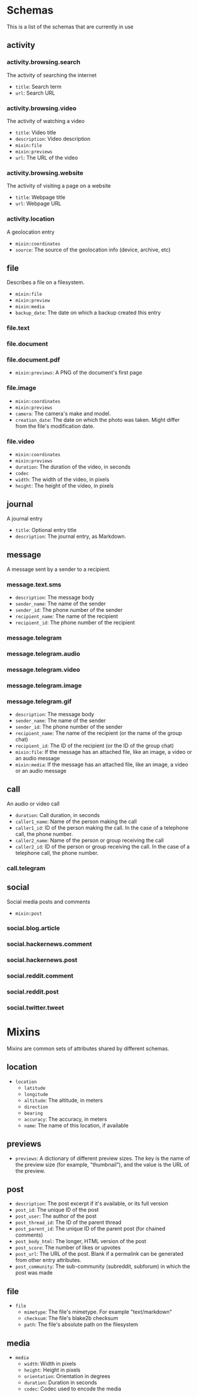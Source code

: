 # Schemas

This is a list of the schemas that are currently in use

## activity

### activity.browsing.search

The activity of searching the internet

- `title`: Search term
- `url`: Search URL

### activity.browsing.video

The activity of watching a video

- `title`: Video title
- `description`: Video description
- `mixin:file`
- `mixin:previews`
- `url`: The URL of the video

### activity.browsing.website

The activity of visiting a page on a website

- `title`: Webpage title
- `url`: Webpage URL

### activity.location

A geolocation entry

- `mixin:coordinates`
- `source`: The source of the geolocation info (device, archive, etc)


## file

Describes a file on a filesystem.

- `mixin:file`
- `mixin:preview`
- `mixin:media`
- `backup_date`: The date on which a backup created this entry

### file.text

### file.document

### file.document.pdf

- `mixin:previews`: A PNG of the document's first page

### file.image

- `mixin:coordinates`
- `mixin:previews`
- `camera`: The camera's make and model.
- `creation_date`: The date on which the photo was taken. Might differ from the file's modification date.

### file.video

- `mixin:coordinates`
- `mixin:previews`
- `duration`: The duration of the video, in seconds
- `codec`
- `width`: The width of the video, in pixels
- `height`: The height of the video, in pixels


## journal

A journal entry

- `title`: Optional entry title
- `description`: The journal entry, as Markdown.


## message

A message sent by a sender to a recipient.

### message.text.sms

- `description`: The message body
- `sender_name`: The name of the sender
- `sender_id`: The phone number of the sender
- `recipient_name`: The name of the recipient
- `recipient_id`: The phone number of the recipient

### message.telegram

### message.telegram.audio

### message.telegram.video

### message.telegram.image

### message.telegram.gif

- `description`: The message body
- `sender_name`: The name of the sender
- `sender_id`: The phone number of the sender
- `recipient_name`: The name of the recipient (or the name of the group chat)
- `recipient_id`: The ID of the recipient (or the ID of the group chat)
- `mixin:file`: If the message has an attached file, like an image, a video or an audio message
- `mixin:media`: If the message has an attached file, like an image, a video or an audio message

## call

An audio or video call

- `duration`: Call duration, in seconds
- `caller1_name`: Name of the person making the call
- `caller1_id`: ID of the person making the call. In the case of a telephone call, the phone number.
- `caller2_name`: Name of the person or group receiving the call
- `caller2_id`: ID of the person or group receiving the call. In the case of a telephone call, the phone number.

### call.telegram

## social

Social media posts and comments

- `mixin:post`

### social.blog.article

### social.hackernews.comment

### social.hackernews.post

### social.reddit.comment

### social.reddit.post

### social.twitter.tweet

# Mixins

Mixins are common sets of attributes shared by different schemas.

## location

- `location`
    - `latitude`
    - `longitude`
    - `altitude`: The altitude, in meters
    - `direction`
    - `bearing`
    - `accuracy`: The accuracy, in meters
    - `name`: The name of this location, if available

## previews

- `previews`: A dictionary of different preview sizes. The key is the name of the preview size (for example, "thumbnail"), and the value is the URL of the preview.

## post

- `description`: The post excerpt if it's available, or its full version
- `post_id`: The unique ID of the post
- `post_user`: The author of the post
- `post_thread_id`: The ID of the parent thread
- `post_parent_id`: The unique ID of the parent post (for chained comments)
- `post_body_html`: The longer, HTML version of the post
- `post_score`: The number of likes or upvotes
- `post_url`: The URL of the post. Blank if a permalink can be generated from other entry attributes.
- `post_community`: The sub-community (subreddit, subforum) in which the post was made

## file

- `file`
    - `mimetype`: The file's mimetype. For example "text/markdown"
    - `checksum`: The file's blake2b checksum
    - `path`: The file's absolute path on the filesystem

## media

- `media`
    - `width`: Width in pixels
    - `height`: Height in pixels
    - `orientation`: Orientation in degrees
    - `duration`: Duration in seconds
    - `codec`: Codec used to encode the media